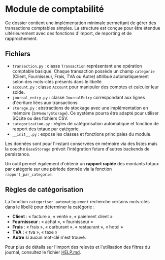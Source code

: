 # Module de comptabilité

Ce dossier contient une implémentation minimale permettant de gérer des 
transactions comptables simples. La structure est conçue pour être 
étendue ultérieurement avec des fonctions d'import, de reporting et de 
rapprochement.

## Fichiers

- `transaction.py` : classe `Transaction` représentant une opération
  comptable basique. Chaque transaction possède un champ `categorie`
  (Client, Fournisseur, Frais, TVA ou Autre) attribué automatiquement
  selon des mots-clés présents dans le libellé.
- `account.py` : classe `Account` pour manipuler des comptes et calculer
  leur solde.
- `journal_entry.py` : classe `JournalEntry` correspondant aux lignes
  d'écriture liées aux transactions.
- `storage.py` : abstractions de stockage avec une implémentation en
  mémoire (`InMemoryStorage`). Ce système pourra être adapté pour
  utiliser SQLite ou des fichiers CSV.
- `categorization.py` : règles de catégorisation automatique et fonction de
  rapport des totaux par catégorie.
- `__init__.py` : expose les classes et fonctions principales du module.

Les données sont pour l'instant conservées en mémoire via des listes
mais la couche `BaseStorage` prévoit l'intégration future d'autres
backends de persistance.

Un outil permet également d'obtenir un **rapport rapide** des montants
totaux par catégorie sur une période donnée via la fonction
`rapport_par_categorie`.

## Règles de catégorisation

La fonction `categoriser_automatiquement` recherche certains mots-clés
dans le libellé pour déterminer la catégorie :

- **Client** : « facture », « vente », « paiement client »
- **Fournisseur** : « achat », « fournisseur »
- **Frais** : « frais », « carburant », « restaurant », « hotel »
- **TVA** : « tva », « taxe »
- **Autre** si aucun mot-clé n'est trouvé.


Pour plus de détails sur l'import des relevés et l'utilisation des filtres du journal, consultez le fichier [HELP.md](HELP.md).

